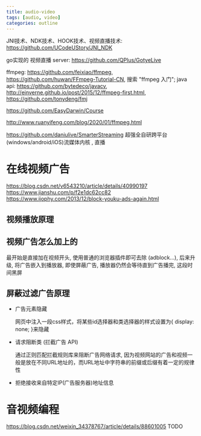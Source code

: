 ```yaml
---
title: audio-video
tags: [audio, video]
categories: outline
---
```


JNI技术、NDK技术、HOOK技术、视频直播技术: https://github.com/UCodeUStory/JNI_NDK

go实现的 视频直播 server: https://github.com/QPlus/GotyeLive

ffmpeg: https://github.com/feixiao/ffmpeg, https://github.com/huwan/FFmpeg-Tutorial-CN, 搜索 "ffmpeg 入门"; java api: https://github.com/bytedeco/javacv, http://einverne.github.io/post/2015/12/ffmpeg-first.html, https://github.com/tonydeng/fmj

https://github.com/EasyDarwin/Course

http://www.ruanyifeng.com/blog/2020/01/ffmpeg.html

https://github.com/daniulive/SmarterStreaming 超强全自研跨平台(windows/android/iOS)流媒体内核 , 直播


<!--more-->

# 在线视频广告

https://blog.csdn.net/v6543210/article/details/40990197
https://www.jianshu.com/p/f2e1dc62cc82
https://www.ijophy.com/2013/12/block-youku-ads-again.html

## 视频播放原理



## 视频广告怎么加上的

最开始是直接加在视频开头, 使用普通的浏览器插件即可去除 (adblock...), 后来升级, 将广告嵌入到播放器, 即使屏蔽广告, 播放器仍然会等待直到广告播完, 这段时间黑屏

## 屏蔽过滤广告原理

- 广告元素隐藏

    网页中注入一段css样式，将某些id选择器和类选择器的样式设置为{ display: none; }来隐藏

- 请求阻断类 (拦截广告 API)

    通过正则匹配拦截规则库来阻断广告网络请求, 因为视频网站的广告和视频一般是放在不同URL地址的，而URL地址中字符串的前缀或后缀有着一定的规律性

- 拒绝接收来自特定IP(广告服务器)地址信息

# 音视频编程

https://blog.csdn.net/weixin_34378767/article/details/88601005 
TODO
